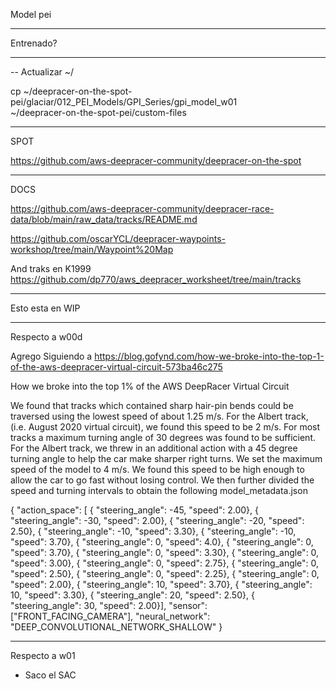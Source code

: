 Model pei

-----------------------
Entrenado?



-----------------------
-- Actualizar ~/ 

cp ~/deepracer-on-the-spot-pei/glaciar/012_PEI_Models/GPI_Series/gpi_model_w01  \
   ~/deepracer-on-the-spot-pei/custom-files

---------------------
SPOT

   https://github.com/aws-deepracer-community/deepracer-on-the-spot


---------------------
DOCS

   https://github.com/aws-deepracer-community/deepracer-race-data/blob/main/raw_data/tracks/README.md

   https://github.com/oscarYCL/deepracer-waypoints-workshop/tree/main/Waypoint%20Map


   And traks en K1999
   https://github.com/dp770/aws_deepracer_worksheet/tree/main/tracks


----------------
Esto esta en WIP






-------------------------
Respecto a w00d

   Agrego
   Siguiendo a 
   https://blog.gofynd.com/how-we-broke-into-the-top-1-of-the-aws-deepracer-virtual-circuit-573ba46c275

   How we broke into the top 1% of the AWS DeepRacer Virtual Circuit
   
   We found that tracks which contained sharp hair-pin bends could be traversed using the lowest speed of about 1.25 m/s. For the Albert track, (i.e. August 2020 virtual circuit), we found this speed to be 2 m/s. For most tracks a maximum turning angle of 30 degrees was found to be sufficient. For the Albert track, we threw in an additional action with a 45 degree turning angle to help the car make sharper right turns. We set the maximum speed of the model to 4 m/s. We found this speed to be high enough to allow the car to go fast without losing control. We then further divided the speed and turning intervals to obtain the following model_metadata.json
   

   {
   "action_space": [
   { "steering_angle": -45, "speed": 2.00},
   { "steering_angle": -30, "speed": 2.00},
   { "steering_angle": -20, "speed": 2.50},
   { "steering_angle": -10, "speed": 3.30},
   { "steering_angle": -10, "speed": 3.70},
   { "steering_angle": 0,   "speed": 4.0},
   { "steering_angle": 0,   "speed": 3.70},
   { "steering_angle": 0,   "speed": 3.30},
   { "steering_angle": 0,   "speed": 3.00},
   { "steering_angle": 0,   "speed": 2.75},
   { "steering_angle": 0,   "speed": 2.50},
   { "steering_angle": 0,   "speed": 2.25},
   { "steering_angle": 0,   "speed": 2.00},
   { "steering_angle": 10,  "speed": 3.70},
   { "steering_angle": 10,  "speed": 3.30},
   { "steering_angle": 20,  "speed": 2.50},
   { "steering_angle": 30,  "speed": 2.00}],
   "sensor": ["FRONT_FACING_CAMERA"],
   "neural_network": "DEEP_CONVOLUTIONAL_NETWORK_SHALLOW"
   }


   -------------------------
Respecto a w01

   - Saco el SAC
